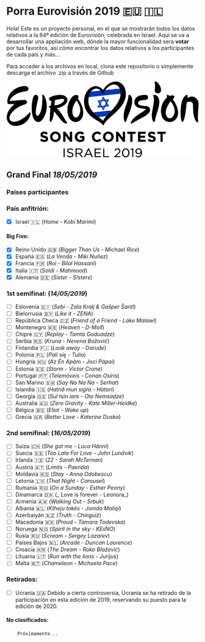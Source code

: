 # Porra Eurovisión 2019 :eu: :israel:

Hola! Este es un proyecto personal, en el que se mostrarán todos los datos relativos a la 64ª edición de Eurovisión, celebrada en Israel. 
Aquí se va a desarrollar una appliación web, dónde la mayor funcionalidad sera **votar** por tus favoritos, así cómo encontrar los datos relativos a los participantes de cada país y más... 

Para acceder a los archivos en local, clona este repositorio o simplemente descarga el archivo .zip a través de Github

![Eurovision2019](src/img/eurovision-2019-israel.png) 
## Grand Final _18/05/2019_

### Países participantes
  ### País anfitrión:   
  - [x] Israel :israel: (_Home - Kobi Marimi_)
  #### Big Five:
  - [x] Reino Unido :uk: (_Bigger Than Us - Michael Rice_)
  - [x] España :es: (_La Venda - Miki Nuñez_)
  - [x] Francia :fr: (_Roi - Bilal Hassani_)
  - [x] Italia :it: (_Soldi - Mahmood_)
  - [x] Alemania :de: (_Sister - S!sters_)
  ### 1st semifinal: (_14/05/2019_)
  - [ ] Eslovenia 	:slovenia: (_Sebi - Zala Kralj & Gašper Šantl_)
  - [ ] Bielorrusia :belarus: (_Like it - ZENA_)
  - [ ] República Checa :czech_republic: (_Friend of a Friend - Lake Malawi_)
  - [ ] Montenegro :montenegro: (_Heaven - D-Moll_)
  - [ ] Chipre :cyprus: (_Replay - Tamta Goduadze_)
  - [ ] Serbia :serbia: (_Kruna - Nevena Božović_)
  - [ ] Finlandia :finland: (_Look away - Darude_)
  - [ ] Polonia :poland: (_Pali się - Tulia_)
  - [ ] Hungría :hungary: (_Az Én Apám - Joci Pápai_)
  - [ ] Estonia :estonia: (_Storm - Victor Crone_)
  - [ ] Portugal :portugal: (_Telemóveis - Conan Osíris_)
  - [ ] San Marino :san_marino: (_Say Na Na Na - Serhat_)
  - [ ] Islandia :iceland: (_Hatrið mun sigra - Hatari_)
  - [ ] Georgia :georgia: (_Sul tsin iare - Oto Nemsadze_)
  - [ ] Australia :australia: (_Zero Gravity - Kate Miller-Heidke_)
  - [ ] Bélgica :belgium: (_Eliot - Wake up_)
  - [ ] Grecia :greece: (_Better Love - Katerine Duska_)
  ### 2nd semifinal: (_16/05/2019_)
  - [ ] Suiza :switzerland: (_She got me - Luca Hänni_)
  - [ ] Suecia :sweden: (_Too Late For Love - John Lundvik_)
  - [ ] Irlanda :ireland: (_22 - Sarah McTernan_)
  - [ ] Austria :austria: (_Limits - Paenda_)
  - [ ] Moldavia :moldova: (_Stay - Anna Odobescu_)
  - [ ] Letonia :latvia: (_That Night - Carousel_)
  - [ ] Rumania :romania: (_On a Sunday - Esther Peony_)
  - [ ] Dinamarca :denmark: (_ Love is forever - Leonora_)
  - [ ] Armenia :armenia: (_Walking Out - Srbuk_)
  - [ ] Albania :albania: (_Ktheju tokës - Jonida Maliqi_)
  - [ ] Azerbaiyán :azerbaijan: (_Truth - Chinguiz_)
  - [ ] Macedonia :macedonia: (_Proud - Tamara Todevska_)
  - [ ] Noruega :norway: (_Spirit in the sky - KEiiNO_)
  - [ ] Rusia :ru: (_Scream - Sergey Lazarev_)
  - [ ] Países Bajos :netherlands: (_Arcade - Duncan Laurence_)
  - [ ] Croacia :croatia: (_The Dream - Roko Blažević_)
  - [ ] Lituania :lithuania: (_Run with the lions - Jurijus_)
  - [ ] Malta :malta: (_Chameleon - Michaela Pace_)
  
 ### Retirados: 
  - [ ] Ucrania :ukraine: Debido a cierta controversia, Ucrania se ha retirado de la participación en esta edición de 2019, reservando su puesto para la edición de 2020. 
  
  #### No clasificados: 
        Próximamente...
